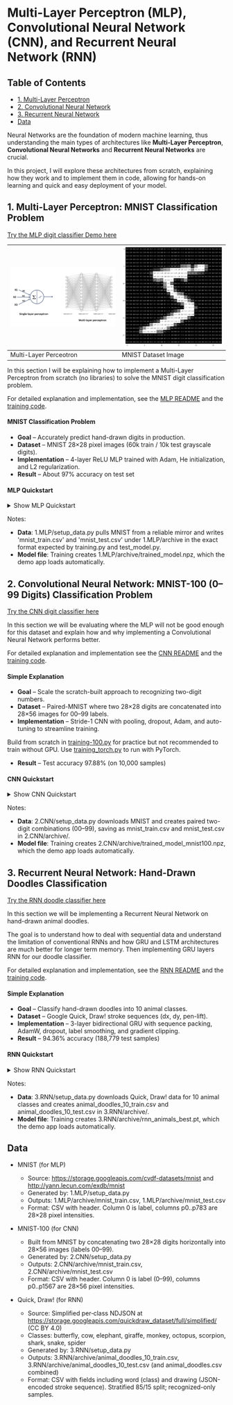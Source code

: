 # Multi-Layer Perceptron (MLP), Convolutional Neural Network (CNN), and Recurrent Neural Network (RNN)

## Table of Contents

- [1. Multi-Layer Perceptron](#mlp)
- [2. Convolutional Neural Network](#cnn) 
- [3. Recurrent Neural Network](#rnn)
- [Data](#data)



Neural Networks are the foundation of modern machine learning, thus understanding the main types of architectures like **Multi-Layer Perceptron**, **Convolutional Neural Networks** and **Recurrent Neural Networks** are crucial. 

In this project, I will explore these architectures from scratch, explaining how they work and to implement them in code, allowing for hands-on learning and quick and easy deployment of your model. 




<a id="mlp"></a>
## 1. Multi-Layer Perceptron: MNIST Classification Problem
[Try the MLP digit classifier Demo here](https://huggingface.co/spaces/Eli181927/elliot_digit_classifier/)

| <img src="1.MLP/assets/mlp.png" width="400" alt="Accuracy"> | <img src="1.MLP/assets/digit.png" width="400" alt="Loss"> |
|---|---|
| Multi-Layer Perceotron| MNIST Dataset Image|

In this section I will be explaining how to implement a Multi-Layer Perceptron from scratch (no libraries) to solve the MNIST digit classification problem.

For detailed explanation and implementation, see the [MLP README](1.MLP/README.md) and the [training code](1.MLP/training.py). 

#### MNIST Classification Problem
- **Goal** – Accurately predict hand-drawn digits in production. 
- **Dataset** – MNIST 28×28 pixel images (60k train / 10k test grayscale digits).
- **Implementation** – 4-layer ReLU MLP trained with Adam, He initialization, and L2 regularization.
- **Result** – About 97% accuracy on test set 

#### MLP Quickstart

<details>
<summary>Show MLP Quickstart</summary>

Minimal steps to download data, train, test, and run the app.

```bash
# 1) Navigate to project folder and create virtual env
cd 1.MLP
python -m venv .venv && source .venv/bin/activate

# 2) Install deps for the MLP
pip install -r requirements.txt

# 3) Download MNIST and prepare CSVs (writes to archive)
python setup_data.py

# 4) Train (saves model to archive/trained_model.npz)
python training.py

# 5) Evaluate on test set
python test_model.py

# 6) Optional: launch the local demo UI
python app.py
```

</details>

Notes:
- **Data**: 1.MLP/setup_data.py pulls MNIST from a reliable mirror and writes 'mnist_train.csv' and 'mnist_test.csv' under 1.MLP/archive in the exact format expected by training.py and test_model.py.
- **Model file**: Training creates 1.MLP/archive/trained_model.npz, which the demo app loads automatically.



<a id="cnn"></a>
## 2. Convolutional Neural Network: MNIST-100 (0–99 Digits) Classification Problem 
[Try the CNN digit classifier here](https://huggingface.co/spaces/Eli181927/0-99_Classification)

In this section we will be evaluating where the MLP will not be good enough for this dataset and explain how and why implementing a Convolutional Neural Network performs better.

For detailed explanation and implementation see the [CNN README](2.CNN/README.md) and the [training code](2.CNN/training_torch.py).


#### Simple Explanation
- **Goal** – Scale the scratch-built approach to recognizing two-digit numbers.
- **Dataset** – Paired-MNIST where two 28×28 digits are concatenated into 28×56 images for 00–99 labels.
- **Implementation** – Stride-1 CNN with pooling, dropout, Adam, and auto-tuning to streamline training. 

Build from scratch in [training-100.py](2.CNN/training-100.py) for practice but not recommended to train without GPU. Use [training_torch.py](2.CNN/training_torch.py) to run with PyTorch.

- **Result** – Test accuracy 97.88% (on 10,000 samples)

#### CNN Quickstart

<details>
<summary>Show CNN Quickstart</summary>

Minimal steps to download data, train, test, and run the app.

Two options:

1) From-scratch (GPU recommended)

```bash
cd 2.CNN
python -m venv .venv && source .venv/bin/activate
pip install -r requirements.txt
python setup_data.py
python training-100.py --epochs 20 --batch-size 256
```

2) Libraries (fast on CPU)

```bash
cd 2.CNN
python -m venv .venv && source .venv/bin/activate
pip install -r requirements.txt
python setup_data.py
python training_torch.py --epochs 20 --batch-size 256 --device cpu
```

Evaluate and run the app:

```bash
cd 2.CNN
python test_model.py
python app.py
```

</details>

Notes:
- **Data**: 2.CNN/setup_data.py downloads MNIST and creates paired two-digit combinations (00–99), saving as mnist_train.csv and mnist_test.csv in 2.CNN/archive/.
- **Model file**: Training creates 2.CNN/archive/trained_model_mnist100.npz, which the demo app loads automatically.



<a id="rnn"></a>
## 3. Recurrent Neural Network: Hand-Drawn Doodles Classification
[Try the RNN doodle classifier here](https://huggingface.co/spaces/Eli181927/animal_doodle_classifier)

In this section we will be implementing a Recurrent Neural Network on hand-drawn animal doodles. 

The goal is to understand how to deal with sequential data and understand the limitation of conventional RNNs and how GRU and LSTM architectures are much better for longer term memory. Then implementing GRU layers RNN for our doodle classifier.

For detailed explanation and implementation, see the [RNN README](3.RNN/README.md) and the [training code](3.RNN/training-doodle.py). 


#### Simple Explanation
- **Goal** – Classify hand-drawn doodles into 10 animal classes.
- **Dataset** – Google Quick, Draw! stroke sequences (dx, dy, pen-lift).
- **Implementation** – 3-layer bidirectional GRU with sequence packing, AdamW, dropout, label smoothing, and gradient clipping.
- **Result** – 94.36% accuracy (188,779 test samples)

#### RNN Quickstart

<details>
<summary>Show RNN Quickstart</summary>

Minimal steps to download data, train, test, and run the app.

```bash
# 1) Navigate to project folder and create virtual env
cd 3.RNN
python -m venv .venv && source .venv/bin/activate

# 2) Install deps for the RNN
pip install -r requirements.txt

# 3) Download Quick, Draw! dataset and prepare splits (writes to archive)
python setup_data.py

# 4) Train (saves model to archive/rnn_animals_best.pt)
python training-doodle.py

# 5) Evaluate on test set and generate plots
python eval_and_plots.py

# 6) Optional: launch the local demo UI
python app.py
```

</details>

Notes:
- **Data**: 3.RNN/setup_data.py downloads Quick, Draw! data for 10 animal classes and creates animal_doodles_10_train.csv and animal_doodles_10_test.csv in 3.RNN/archive/.
- **Model file**: Training creates 3.RNN/archive/rnn_animals_best.pt, which the demo app loads automatically.

<a id="data"></a>
## Data

- MNIST (for MLP)
  - Source: https://storage.googleapis.com/cvdf-datasets/mnist and http://yann.lecun.com/exdb/mnist
  - Generated by: 1.MLP/setup_data.py
  - Outputs: 1.MLP/archive/mnist_train.csv, 1.MLP/archive/mnist_test.csv
  - Format: CSV with header. Column 0 is label, columns p0..p783 are 28×28 pixel intensities.

- MNIST‑100 (for CNN)
  - Built from MNIST by concatenating two 28×28 digits horizontally into 28×56 images (labels 00–99).
  - Generated by: 2.CNN/setup_data.py
  - Outputs: 2.CNN/archive/mnist_train.csv, 2.CNN/archive/mnist_test.csv
  - Format: CSV with header. Column 0 is label (0–99), columns p0..p1567 are 28×56 pixel intensities.

- Quick, Draw! (for RNN)
  - Source: Simplified per‑class NDJSON at https://storage.googleapis.com/quickdraw_dataset/full/simplified/ (CC BY 4.0)
  - Classes: butterfly, cow, elephant, giraffe, monkey, octopus, scorpion, shark, snake, spider
  - Generated by: 3.RNN/setup_data.py
  - Outputs: 3.RNN/archive/animal_doodles_10_train.csv, 3.RNN/archive/animal_doodles_10_test.csv (and animal_doodles.csv combined)
  - Format: CSV with fields including word (class) and drawing (JSON-encoded stroke sequence). Stratified 85/15 split; recognized-only samples.
